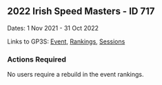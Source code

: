 ## 2022 Irish Speed Masters - ID 717

Dates: 1 Nov 2021 - 31 Oct 2022

Links to GP3S: [Event](https://www.gps-speedsurfing.com/default.aspx?mnu=event&val=717), [Rankings](https://www.gps-speedsurfing.com/default.aspx?mnu=eventranking&val=717), [Sessions](https://www.gps-speedsurfing.com/default.aspx?mnu=eventsessions&val=717)

### Actions Required

No users require a rebuild in the event rankings.

